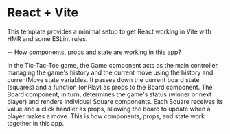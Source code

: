 # React + Vite

This template provides a minimal setup to get React working in Vite with HMR and some ESLint rules.

-- How components, props and state are working in this app?

In the Tic-Tac-Toe game, the Game component acts as the main controller, managing the game's history and the current move using the history and currentMove state variables. It passes down the current board state (squares) and a function (onPlay) as props to the Board component. The Board component, in turn, determines the game's status (winner or next player) and renders individual Square components. Each Square receives its value and a click handler as props, allowing the board to update when a player makes a move. This is how components, props, and state work together in this app.
